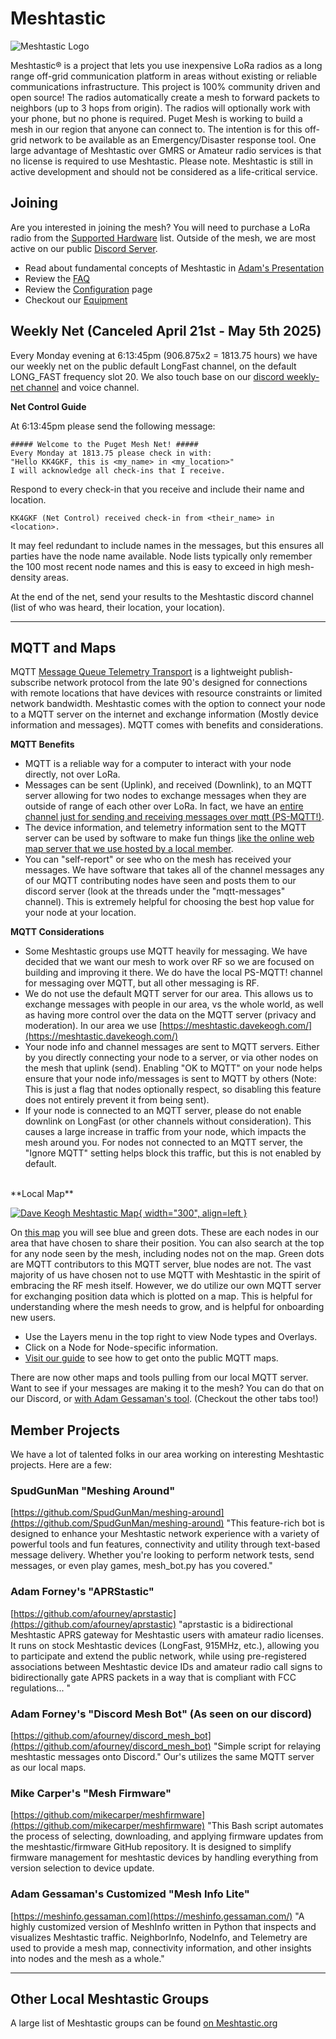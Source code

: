 # Meshtastic
![Meshtastic Logo](/media/Meshtastic_Banner_Logo.png)

Meshtastic® is a project that lets you use inexpensive LoRa radios as a long range off-grid communication platform in areas without existing or reliable communications infrastructure. This project is 100% community driven and open source! The radios automatically create a mesh to forward packets to neighbors (up to 3 hops from origin). The radios will optionally work with your phone, but no phone is required. Puget Mesh is working to build a mesh in our region that anyone can connect to. The intention is for this off-grid network to be available as an Emergency/Disaster response tool. One large advantage of Meshtastic over GMRS or Amateur radio services is that no license is required to use Meshtastic. Please note. Meshtastic is still in active development and should not be considered as a life-critical service. 

## Joining

Are you interested in joining the mesh? You will need to purchase a LoRa radio from the [Supported Hardware](https://meshtastic.org/docs/hardware/devices/) list. Outside of the mesh, we are most active on our public [Discord Server](https://discord.gg/ANvUg3AyZt).

* Read about fundamental concepts of Meshtastic in [Adam's Presentation](https://docs.google.com/presentation/d/1xx2Ae8VMTQzYbq140SX4FAlHGFCDjrVD/edit#slide=id.p1)
* Review the [FAQ](/meshtastic/faq)
* Review the [Configuration](config) page
* Checkout our [Equipment](/meshtastic/equipment)

## Weekly Net (Canceled April 21st - May 5th 2025)
Every Monday evening at 6:13:45pm (906.875x2 = 1813.75 hours) we have our weekly net on the public default LongFast channel, on the default LONG_FAST frequency slot 20. We also touch base on our [discord weekly-net channel](https://discord.com/channels/1291139029814739084/1323907750690029578) and voice channel.

**Net Control Guide**

At 6:13:45pm please send the following message:

```
##### Welcome to the Puget Mesh Net! #####
Every Monday at 1813.75 please check in with:
"Hello KK4GKF, this is <my_name> in <my_location>"
I will acknowledge all check-ins that I receive.
```

Respond to every check-in that you receive and include their name and location.

```
KK4GKF (Net Control) received check-in from <their_name> in <location>.
```

It may feel redundant to include names in the messages, but this ensures all parties have the node name available. Node lists typically only remember the 100 most recent node names and this is easy to exceed in high mesh-density areas.

At the end of the net, send your results to the Meshtastic discord channel (list of who was heard, their location, your location).

---

## MQTT and Maps

MQTT [Message Queue Telemetry Transport](https://en.wikipedia.org/wiki/MQTT) is a lightweight publish-subscribe network protocol from the late 90's designed for connections with remote locations that have devices with resource constraints or limited network bandwidth. Meshtastic comes with the option to connect your node to a MQTT server on the internet and exchange information (Mostly device information and messages). MQTT comes with benefits and considerations.

**MQTT Benefits**

- MQTT is a reliable way for a computer to interact with your node directly, not over LoRa.
- Messages can be sent (Uplink), and received (Downlink), to an MQTT server allowing for two nodes to exchange messages when they are outside of range of each other over LoRa. In fact, we have an [entire channel just for sending and receiving messages over mqtt (PS-MQTT!)](http://localhost:8000/meshtastic/config/#ps-mqtt-channel).
- The device information, and telemetry information sent to the MQTT server can be used by software to make fun things [like the online web map server that we use hosted by a local member](https://mqtt.davekeogh.com/).
- You can "self-report" or see who on the mesh has received your messages. We have software that takes all of the channel messages any of our MQTT contributing nodes have seen and posts them to our discord server (look at the threads under the "mqtt-messages" channel). This is extremely helpful for choosing the best hop value for your node at your location.

**MQTT Considerations**

- Some Meshtastic groups use MQTT heavily for messaging. We have decided that we want our mesh to work over RF so we are focused on building and improving it there. We do have the local PS-MQTT! channel for messaging over MQTT, but all other messaging is RF. 
- We do not use the default MQTT server for our area. This allows us to exchange messages with people in our area, vs the whole world, as well as having more control over the data on the MQTT server (privacy and moderation). In our area we use [https://meshtastic.davekeogh.com/](https://meshtastic.davekeogh.com/)
- Your node info and channel messages are sent to MQTT servers. Either by you directly connecting your node to a server, or via other nodes on the mesh that uplink (send). Enabling "OK to MQTT" on your node helps ensure that your node info/messages is sent to MQTT by others (Note: This is just a flag that nodes optionally respect, so disabling this feature does not entirely prevent it from being sent).
- If your node is connected to an MQTT server, please do not enable downlink on LongFast (or other channels without consideration). This causes a large increase in traffic from your node, which impacts the mesh around you. For nodes not connected to an MQTT server, the "Ignore MQTT" setting helps block this traffic, but this is not enabled by default.


</br>
**Local Map**

[![Dave Keogh Meshtastic Map](/media/11Nov2024_MapSShot.png){ width="300", align=left }](https://meshtastic.davekeogh.com/?lat=47.73284666107599&lng=237.66448974609378&zoom=9)

On [this map](https://meshtastic.davekeogh.com/?lat=47.73284666107599&lng=237.66448974609378&zoom=9) you will see blue and green dots. These are each nodes in our area that have chosen to share their position. You can also search at the top for any node seen by the mesh, including nodes not on the map. Green dots are MQTT contributors to this MQTT server, blue nodes are not. The vast majority of us have chosen not to use MQTT with Meshtastic in the spirit of embracing the RF mesh itself. However, we do utilize our own MQTT server for exchanging position data which is plotted on a map. This is helpful for understanding where the mesh needs to grow, and is helpful for onboarding new users.

- Use the Layers menu in the top right to view Node types and Overlays.
- Click on a Node for Node-specific information.
- [Visit our guide](/meshtastic/config/#get-on-the-map) to see how to get onto the public MQTT maps.

There are now other maps and tools pulling from our local MQTT server. Want to see if your messages are making it to the mesh? You can do that on our Discord, or [with Adam Gessaman's tool](https://meshinfo.gessaman.com/chat.html). (Checkout the other tabs too!)

<!--
### Collaborative Map

<iframe style="height:500px; width:100%; border:none;" src="https://facilmap.org/NOb2ESIvTxlC3Z?search=false#10/47.6462/-122.3625/Lima"></iframe>

This collaborative map allows users to place their fixed nodes for others to see. Regardless of their MQTT settings or connectivity. This also allows us to coordinate potential new sites to help grow the mesh.
-->

## Member Projects
We have a lot of talented folks in our area working on interesting Meshtastic projects. Here are a few:

### SpudGunMan "Meshing Around"
[https://github.com/SpudGunMan/meshing-around](https://github.com/SpudGunMan/meshing-around) "This feature-rich bot is designed to enhance your Meshtastic network experience with a variety of powerful tools and fun features, connectivity and utility through text-based message delivery. Whether you're looking to perform network tests, send messages, or even play games, mesh_bot.py has you covered."

### Adam Forney's "APRStastic"
[https://github.com/afourney/aprstastic](https://github.com/afourney/aprstastic) "aprstastic is a bidirectional Meshtastic APRS gateway for Meshtastic users with amateur radio licenses. It runs on stock Meshtastic devices (LongFast, 915MHz, etc.), allowing you to participate and extend the public network, while using pre-registered associations between Meshtastic device IDs and amateur radio call signs to bidirectionally gate APRS packets in a way that is compliant with FCC regulations... "

### Adam Forney's "Discord Mesh Bot" (As seen on our discord) 
[https://github.com/afourney/discord_mesh_bot](https://github.com/afourney/discord_mesh_bot) "Simple script for relaying meshtastic messages onto Discord." Our's utilizes the same MQTT server as our local maps.

### Mike Carper's "Mesh Firmware"
[https://github.com/mikecarper/meshfirmware](https://github.com/mikecarper/meshfirmware) "This Bash script automates the process of selecting, downloading, and applying firmware updates from the meshtastic/firmware GitHub repository. It is designed to simplify firmware management for meshtastic devices by handling everything from version selection to device update.

### Adam Gessaman's Customized "Mesh Info Lite"
[https://meshinfo.gessaman.com](https://meshinfo.gessaman.com/) "A highly customized version of MeshInfo written in Python that inspects and visualizes Meshtastic traffic. NeighborInfo, NodeInfo, and Telemetry are used to provide a mesh map, connectivity information, and other insights into nodes and the mesh as a whole."

---

## Other Local Meshtastic Groups
A large list of Meshtastic groups can be found [on Meshtastic.org](https://meshtastic.org/docs/community/local-groups/#washington)
